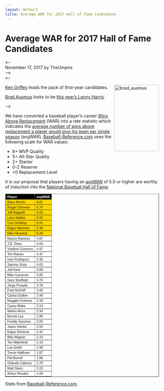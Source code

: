 ```yaml
---
layout: default
title: Average WAR for 2017 Hall of Fame Candidates
---
```

<h1>Average WAR for 2017 Hall of Fame Candidates</h1>
<--
<div class="meta">November 17, 2017 by TheUmpire</div>
-->
<div class="storycontent post">
<--
<p><a title="Brad Ausmus" href="https://en.wikipedia.org/wiki/Brad_Ausmus#/media/File:Brad_Ausmus_on_August_1,_2015.jpg" target="_blank"><img style="border-bottom: 0px; border-left: 0px; margin: 0px 0px 10px 10px; display: inline; border-top: 0px; border-right: 0px" title="brad_ausmus" border="0" alt="brad_ausmus" align="right" src="{{ site.url }}{{ site.baseurl }}/assets/images/brad_ausmus.jpg" width="146" height="217" /></a></p>
<p><a href="http://www.baseball-reference.com/players/g/griffke02.shtml">Ken Griffey</a> leads the pack of first-year candidates.</p>
<p><a href="http://www.baseball-reference.com/players/a/ausmubr01.shtml">Brad Ausmus</a> looks to be <a href="{{ site.url }}{{ site.baseurl }}/pages/lenny-harris-for-hall-of-fame-huh.html">this year’s Lenny Harris</a>.</p>
-->
<p>We have converted a baseball player’s career <a href="http://saberlibrary.com/misc/war/">Wins Above Replacement</a> (WAR) into a rate statistic which indicates the <a href="{{ site.url }}{{ site.baseurl }}/pages/avg-war.html">average number of wins above replacement a player would give his team per single season</a> (avgWAR). <a href="http://www.baseball-reference.com">Baseball-Reference.com</a> uses the following scale for WAR values:</p>
<ul>
<li>8+ MVP Quality </li>
<li>5+ All-Star Quality </li>
<li>2+ Starter </li>
<li>0-2 Reserve </li>
<li>&lt;0 Replacement Level </li>
</ul>
<p>It is our proposal that players having an <a href="{{ site.url }}{{ site.baseurl }}/pages/avg-war.html">avgWAR</a> of 5.0 or higher are worthy of induction into the <a href="http://baseballhall.org/">National Baseball Hall of Fame</a>.</p>
<table style="font-family: arial; font-size: 8pt" border="1" cellspacing="1" cellpadding="2" width="250">
<tbody>
<tr style="background-color: #000000; color: #ffffff; font-weight: bold">
<td>Player</td>
<td>avgWAR</td>
<tr style="background-color: #ffd700"><td>Barry Bonds</td><td>8.81</td></tr>
<tr style="background-color: #ffd700"><td>Roger Clemens</td><td>6.74</td></tr>
<tr style="background-color: #ffd700"><td>Jeff Bagwell</td><td>6.00</td></tr>
<tr style="background-color: #ffd700"><td>Larry Walker</td><td>5.92</td></tr>
<tr style="background-color: #ffd700"><td>Curt Schilling</td><td>5.41</td></tr>
<tr style="background-color: #ffd700"><td>Edgar Martinez</td><td>5.38</td></tr>
<tr style="background-color: #ffd700"><td>Mike Mussina</td><td>5.26</td></tr>
<tr><td>Manny Ramirez</td><td>4.87</td></tr>
<tr><td>J.D. Drew</td><td>4.64</td></tr>
<tr><td>Vladimir Guerrero</td><td>4.47</td></tr>
<tr><td>Tim Raines</td><td>4.47</td></tr>
<tr><td>Ivan Rodriguez</td><td>4.36</td></tr>
<tr><td>Sammy Sosa</td><td>4.02</td></tr>
<tr><td>Jeff Kent</td><td>3.89</td></tr>
<tr><td>Mike Cameron</td><td>3.85</td></tr>
<tr><td>Gary Sheffield</td><td>3.79</td></tr>
<tr><td>Jorge Posada</td><td>3.78</td></tr>
<tr><td>Fred McGriff</td><td>3.45</td></tr>
<tr><td>Carlos Guillen</td><td>3.44</td></tr>
<tr><td>Magglio Ordonez</td><td>3.38</td></tr>
<tr><td>Casey Blake</td><td>3.19</td></tr>
<tr><td>Melvin Mora</td><td>2.94</td></tr>
<tr><td>Derrek Lee</td><td>2.86</td></tr>
<tr><td>Freddy Sanchez</td><td>2.83</td></tr>
<tr><td>Jason Varitek</td><td>2.55</td></tr>
<tr><td>Edgar Renteria</td><td>2.42</td></tr>
<tr><td>Billy Wagner</td><td>2.24</td></tr>
<tr><td>Tim Wakefield</td><td>2.16</td></tr>
<tr><td>Lee Smith</td><td>1.96</td></tr>
<tr><td>Trevor Hoffman</td><td>1.87</td></tr>
<tr><td>Pat Burrell</td><td>1.86</td></tr>
<tr><td>Orlando Cabrera</td><td>1.75</td></tr>
<tr><td>Matt Stairs</td><td>1.22</td></tr>
<tr><td>Arthur Rhodes</td><td>1.09</td></tr>
</tbody>
</table>
<p>Stats from <a href="https://www.baseball-reference.com/awards/hof_2017.shtml">Baseball-Reference.com</a>.</p>
 
